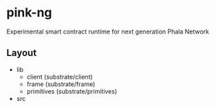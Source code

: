 # pink-ng

Experimental smart contract runtime for next generation Phala Network

## Layout

- lib
    - client     (substrate/client)
    - frame      (substrate/frame)
    - primitives (substrate/primitives)
- src
